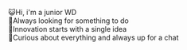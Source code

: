 😺Hi, i'm a junior WD  
👀Always looking for something to do  
🦚Innovation starts with a single idea  
🧋Curious about everything and always up for a chat
